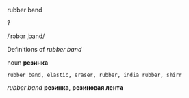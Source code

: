 rubber band

?

/ˈrəbər ˌband/

Definitions of _rubber band_

noun
**резинка**

    rubber band, elastic, eraser, rubber, india rubber, shirr

_rubber band_
**резинка**, **резиновая лента**